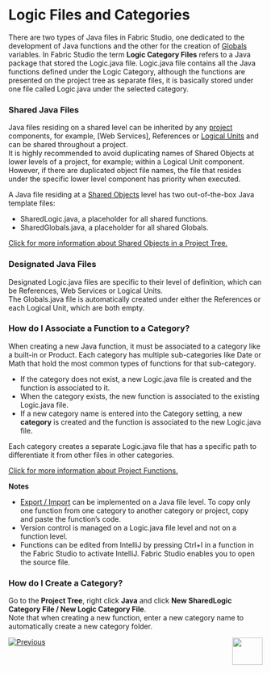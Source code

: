 # Logic Files and Categories

There are two types of Java files in Fabric Studio, one dedicated to the development of Java functions and the other for the creation of [Globals](https://github.com/k2view-academy/K2View-Academy/blob/master/articles/08_globals/01_globals_overview.md) variables. In Fabric Studio the term **Logic Category Files** refers to a Java package that stored the Logic.java file. Logic.java file contains all the Java functions defined under the Logic Category, although the functions are presented on the project tree as separate files, it is basically stored under one file called Logic.java under the selected category.  

### Shared Java Files
Java files residing on a shared level can be inherited by any [project](https://github.com/k2view-academy/K2View-Academy/blob/master/articles/04_fabric_studio/08_fabric_project_tree.md) components, for example,  [Web Services], References or [Logical Units](https://github.com/k2view-academy/K2View-Academy/blob/master/articles/03_logical_units/02_create_a_logical_unit_flow.md) and can be shared throughout a project.\
It is highly recommended to avoid duplicating names of Shared Objects at lower levels of a project, for example; within a Logical Unit component. However, if there are duplicated object file names, the file that resides under the specific lower level component has priority when executed.
 
A Java file residing at a [Shared Objects](https://github.com/k2view-academy/K2View-Academy/blob/master/articles/04_fabric_studio/12_shared_objects.md) level has two out-of-the-box Java template files:
* SharedLogic.java, a placeholder for all shared functions. 
* SharedGlobals.java, a placeholder for all shared Globals. 

[Click for more information about Shared Objects in a Project Tree.](https://github.com/k2view-academy/K2View-Academy/blob/master/articles/04_fabric_studio/12_shared_objects.md)

### Designated Java Files
 
Designated Logic.java files are specific to their level of definition, which can be References, Web Services or Logical Units.\
The Globals.java file is automatically created under either the References or each Logical Unit, which are both empty.

### How do I Associate a Function to a Category?
 	
When creating a new Java function, it must be associated to a category like a built-in or Product. Each category has multiple sub-categories like Date or Math that hold the most common types of functions for that sub-category.
 
* If the category does not exist, a new Logic.java file is created and the function is associated to it. 
* When the category exists, the new function is associated to the existing Logic.java file.
* If a new category name is entered into the Category setting, a new **category** is created and the function is associated to the new Logic.java file.
 
Each category creates a separate Logic.java file that has a specific path to differentiate it from other files in other categories.

[Click for more information about Project Functions.](https://github.com/k2view-academy/K2View-Academy/blob/master/articles/07_table_population/08_project_functions.md)

**Notes** 
* [Export / Import](https://github.com/k2view-academy/K2View-Academy/blob/master/articles/04_fabric_studio/11_fabric_studio_exporting_and_importing%20a_fabric_project.md) can be implemented on a Java file level. To copy only one function from one category to another category or project, copy and paste the function’s code. 
* Version control is managed on a Logic.java file level and not on a function level. 
* Functions can be edited from IntelliJ by pressing Ctrl+I in a function in the Fabric Studio to activate IntelliJ. Fabric Studio enables you to open the source file.

### How do I Create a Category?
 
Go to the **Project Tree**, right click **Java** and click **New SharedLogic Category File / New Logic Category File**.\
Note that when creating a new function, enter a new category name to automatically create a new category folder.

[![Previous](https://github.com/k2view-academy/K2View-Academy/blob/master/articles/images/Previous.png)](https://github.com/k2view-academy/K2View-Academy/blob/master/articles/04_general/08_fabric_project_tree.md)[<img align="right" width="60" height="54" src="https://github.com/k2view-academy/K2View-Academy/blob/master/articles/images/Next.png">](https://github.com/k2view-academy/K2View-Academy/blob/master/articles/04_general/10_fabric_studio_validating_java_code_within_a_project.md)
